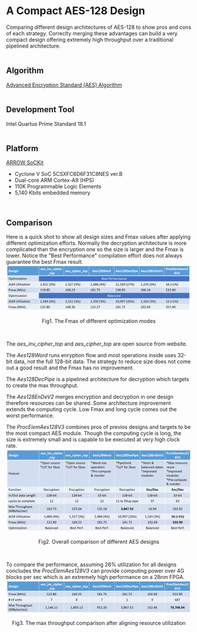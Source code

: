 # A Compact AES-128 Design
Comparing different design architectures of AES-128 to show pros and cons of each strategy. Correclty merging these advantages can build a very compact design offering extremely high throughput over a traditional pipelined architecture.
<br/>
<br/>

Algorithm
------
[Advanced Encryption Standard (AES) Algorithm](https://nvlpubs.nist.gov/nistpubs/FIPS/NIST.FIPS.197.pdf)
<br/>
<br/>

Development Tool
------
Intel Quartus Prime Standard 18.1
<br/>
<br/>

Platform
------
[ARROW SoCKit](https://www.arrow.com/en/products/sockit/arrow-development-tools)
* Cyclone V SoC 5CSXFC6D6F31C8NES ver.B
* Dual-core ARM Cortex-A9 (HPS)
* 110K Programmable Logic Elements
* 5,140 Kbits embedded memory
<br/>

Comparison
------
Here is a quick shot to show all design sizes and Fmax values after applying different optimization efforts. 
Normally the decryption architecture is more complicated than the encryption one so the size is larger and the Fmax is lower. Notice the "Best Performance" compilation effort does not always guarantee the best Fmax result.
<br/>
![](Fig1.png)
<p align="center">
    Fig1. The Fmax of different optimization modes
</p>
<br/>

The *aes_inv_cipher_top* and *aes_cipher_top* are open source from website. 

The *Aes128Word* runs enryption flow and most operations inside uses 32-bit data, not the full 128-bit data. The strategy to reduce size does not come out a good result and the Fmax has no improvement.

The *Aes128DecPipe* is a pipelined architecture for decryption which targets to create the max throughput.

The *Aes128EnDeV2* merges encryption and decryption in one design therefore resources can be shared. Some architecture improvement extends the computing cycle. Low Fmax and long cycle comes out the worst performance.

The *ProcElemAes128V3* combines pros of previos designs and targets to be the most compact AES module. Though the computing cycle is long, the size is extremely small and is capable to be executed at very high clock rate. 
<br/>
![](Fig2.png)
<p align="center">
    Fig2. Overall comparison of different AES designs
</p>
<br/>

To compare the performance, assuming 26% utilization for all designs concludes the *ProcElemAes128V3* can provide computing power over 4G blocks per sec which is an extremely high performance on a 28nm FPGA.
<br/>
![](Fig3.png)
<p align="center">
    Fig3. The max throughput comparison after aligning resource utilization
</p>

